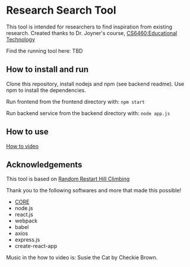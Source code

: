 # Research Search Tool
This tool is intended for researchers to find inspiration from existing research. Created thanks to Dr. Joyner's course, [CS6460:Educational Technology](https://omscs.gatech.edu/cs-6460-educational-technology)

Find the running tool here: TBD

## How to install and run

Clone this repository, install nodejs and npm (see backend readme). Use npm to install the dependencies.

Run frontend from the frontend directory with:
`npm start`

Run backend service from the backend directory with:
`node app.js`

## How to use
[How to video](https://youtu.be/MtZw4Abcfvc)

## Acknowledgements
This tool is based on [Random Restart Hill Climbing](https://en.wikipedia.org/wiki/Hill_climbing) 

Thank you to the following softwares and more that made this possible!
* [CORE](https://core.ac.uk/)
* node.js
* react.js
* webpack
* babel
* axios
* express.js
* create-react-app

Music in the how to video is: Susie the Cat by Checkie Brown.
